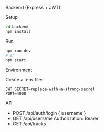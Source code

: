 Backend (Express + JWT)

Setup

```bash
cd backend
npm install
```

Run

```bash
npm run dev
# or
npm start
```

Environment

Create a .env file:

```
JWT_SECRET=replace-with-a-strong-secret
PORT=4000
```

API

- POST /api/auth/login { username }
- GET /api/users/me Authorization: Bearer <token>
- GET /api/tracks



